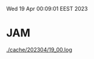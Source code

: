Wed 19 Apr 00:09:01 EEST 2023
# JAM
<a href='./cache/202304/19_00.log'>./cache/202304/19_00.log</a>
